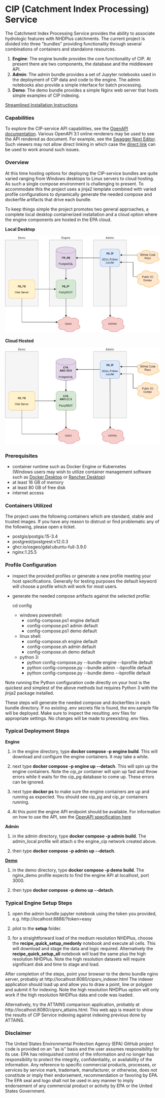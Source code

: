 # CIP (Catchment Index Processing) Service

The Catchment Index Processing Service provides the ability to associate hydrologic features with NHDPlus catchments. The current project is divided into three "bundles" providing functionality through several combinations of containers and standalone resources.

1. **Engine**: The engine bundle provides the core functionality of CIP.  At present there are two components, the database and the middleware API.
2. **Admin**: The admin bundle provides a set of Jupyter notebooks used in the deployment of CIP data and code to the engine.  The admin notebooks also provide a simple interface for batch processing.
3. **Demo**: The demo bundle provides a simple Nginx web server that hosts simple examples of CIP indexing.

[Streamlined Installation Instructions](docs/streamlined_installation.md)

### Capabilities

To explore the CIP-service API capabilities, see the [OpenAPI documentation](docs/openapi.yml).  Various OpenAPI 3.1 online renderers may be used to see the API rendered as document. For example, see the [Swagger Next Editor](https://editor-next.swagger.io/?spec=https://raw.githubusercontent.com/USEPA/CIP-service/main/docs/openapi.yml). Such viewers may not allow direct linking in which case the [direct link](https://raw.githubusercontent.com/USEPA/CIP-service/main/docs/openapi.yml) can be used to work around such issues.

### Overview

At this time hosting options for deploying the CIP-service bundles are quite varied ranging from Windows desktops to Linux servers to cloud hosting.  As such a single compose environment is challenging to present.  To accommodate this the project uses a jinja2 template combined with varied profile configurations to dynamically generate the needed compose and dockerfile artifacts that drive each bundle.  

To keep things simple the project promotes two general approaches, a complete local desktop containerized installation and a cloud option where the engine components are hosted in the EPA cloud. 

__Local Desktop__

![Local Desktop](docs/architecture_local.drawio.png)

__Cloud Hosted__

![Cloud-Hosted](docs/architecture_cloud.drawio.png)

### Prerequisites

- container runtime such as Docker Engine or Kubernetes\
  (Windows users may wish to utilize container management software such as [Docker Desktop](https://www.docker.com/products/docker-desktop/) or [Rancher Desktop](https://rancherdesktop.io/))
- at least 16 GB of memory
- at least 80 GB of free disk
- internet access

### Containers Utilized

The project uses the following containers which are standard, stable and trusted images.  If you have any reason to distrust or find problematic any of the following, please open a ticket.

- postgis/postgis:15-3.4
- postgrest/postgrest:v12.0.3
- ghcr.io/osgeo/gdal:ubuntu-full-3.9.0
- nginx:1.25.5

### Profile Configuration

- inspect the provided profiles or generate a new profile meeting your host specifications.  Generally for testing purposes the default keyword will choose a profile which will work for most users.

- generate the needed compose artifacts against the selected profile:

  cd config

  - windows powershell: 
    - config-compose.ps1 engine default
    - config-compose.ps1 admin  default
    - config-compose.ps1 demo   default
  - linux shell:   
    - config-compose.sh  engine default
    - config-compose.sh  admin  default
    - config-compose.sh  demo   default
  - python 3:  
    - python config-compose.py --bundle engine --bprofile default
    - python config-compose.py --bundle admin  --bprofile default
    - python config-compose.py --bundle demo   --bprofile default

Note running the Python configuration code directly on your host is the quickest and simplest of the above methods but requires Python 3 with the jinja2 package installed.

These steps will generate the needed compose and dockerfiles in each bundle directory.  If no existing .env secrets file is found, the env.sample file will be deployed.  Make sure to inspect the resulting .env files for appropriate settings.  No changes will be made to preexisting .env files.

### Typical Deployment Steps

__Engine__

1. in the engine directory, type **docker compose -p engine build**.  This will download and configure the engine containers.  It may take a while.

2. next type **docker compose -p engine up --detach**.  This will spin up the engine containers.  Note the cip_pr container will spin up fast and throw errors while it waits for the cip_pg database to come up.  These errors can be ignored.

3. next type **docker ps** to make sure the engine containers are up and running as expected.  You should see cip_pg and cip_pr containers running.

4. At this point the engine API endpoint should be available.  For information on how to use the API, see the [OpenAPI specification here](https://petstore.swagger.io/?url=https://raw.githubusercontent.com/USEPA/CIP-service/main/docs/openapi.yml)

__Admin__

1. in the admin directory, type **docker compose -p admin build**.  The admin_local profile will attach o the engine_cip network created above.  

2. then type **docker compose -p admin up --detach**.

__[Demo](./docs/demo.md)__

1. in the demo directory, type **docker compose -p demo build**. The nginx_demo profile expects to find the engine API at localhost, port 3000.

2. then type **docker compose -p demo up --detach**. 

### Typical Engine Setup Steps

1. open the admin bundle jupyter notebook using the token you provided, e.g. http://localhost:8888/?token=easy

2. pilot to the **setup** folder.

3. for a straightforward load of the medium resolution NHDPlus, choose the **recipe_quick_setup_medonly** notebook and execute all cells.  This will download and stage the data and logic required.  Alternatively the **recipe_quick_setup_all** notebook will load the same plus the high resolution NHDPlus.  Note the high resolution datasets will require significant disk and time to stage and load.

After completion of the steps, point your browser to the demo bundle nginx server, probably at http://localhost:8080/cipsrv_indexer.html
The indexer application should load up and allow you to draw a point, line or polygon and submit it for indexing.  Note the high resolution NHDPlus option will only work if the high resolution NHDPlus data and code was loaded.

Alternatively, try the ATTAINS comparison application, probably at http://localhost:8080/cipsrv_attains.html.  This web app is meant to show the results of CIP Service indexing against indexing previous done by ATTAINS.

### Disclaimer

The United States Environmental Protection Agency (EPA) GitHub project code is provided on an "as is" basis and the user assumes responsibility for its use. EPA has relinquished control of the information and no longer has responsibility to protect the integrity, confidentiality, or availability of the information. Any reference to specific commercial products, processes, or services by service mark, trademark, manufacturer, or otherwise, does not constitute or imply their endorsement, recommendation or favoring by EPA. The EPA seal and logo shall not be used in any manner to imply endorsement of any commercial product or activity by EPA or the United States Government.
